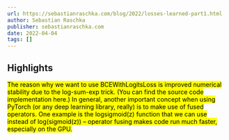 ```yaml
---
url: https://sebastianraschka.com/blog/2022/losses-learned-part1.html
author: Sebastian Raschka
publisher: sebastianraschka.com
date: 2022-04-04
tags: []
---
```


## Highlights
<mark>The reason why we want to use BCEWithLogitsLoss is improved numerical stability due to the log-sum-exp trick. (You can find the source code implementation here.) In general, another important concept when using PyTorch (or any deep learning library, really) is to make use of fused operators. One example is the logsigmoid(z) function that we can use instead of log(sigmoid(z)) – operator fusing makes code run much faster, especially on the GPU.</mark>


